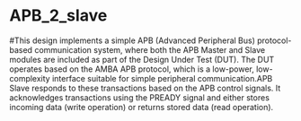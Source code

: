 # APB_2_slave
#This design implements a simple APB (Advanced Peripheral Bus) protocol-based communication system, where both the APB Master and Slave modules are included as part of the Design Under Test (DUT). The DUT operates based on the AMBA APB protocol, which is a low-power, low-complexity interface suitable for simple peripheral communication.APB Slave responds to these transactions based on the APB control signals. It acknowledges transactions using the PREADY signal and either stores incoming data (write operation) or returns stored data (read operation).
